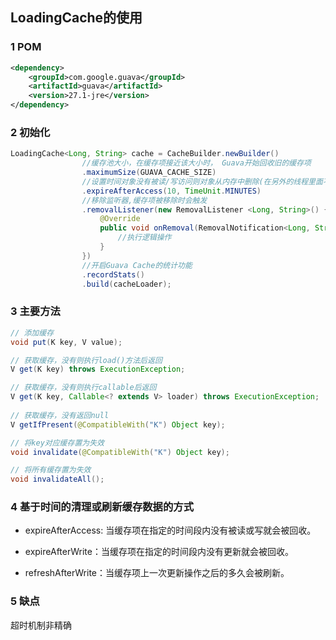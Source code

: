## LoadingCache的使用

### 1 POM

```xml
<dependency>
    <groupId>com.google.guava</groupId>
    <artifactId>guava</artifactId>
    <version>27.1-jre</version>
</dependency>
```

### 2 初始化

```java
LoadingCache<Long, String> cache = CacheBuilder.newBuilder()
                //缓存池大小，在缓存项接近该大小时， Guava开始回收旧的缓存项
                .maximumSize(GUAVA_CACHE_SIZE)
                //设置时间对象没有被读/写访问则对象从内存中删除(在另外的线程里面不定期维护)
                .expireAfterAccess(10, TimeUnit.MINUTES)
                //移除监听器,缓存项被移除时会触发
                .removalListener(new RemovalListener <Long, String>() {
                    @Override
                    public void onRemoval(RemovalNotification<Long, String> rn) {
                        //执行逻辑操作
                    }
                })
                //开启Guava Cache的统计功能
                .recordStats()
                .build(cacheLoader);
```

### 3 主要方法

```java
// 添加缓存
void put(K key, V value);

// 获取缓存，没有则执行load()方法后返回
V get(K key) throws ExecutionException;

// 获取缓存，没有则执行callable后返回
V get(K key, Callable<? extends V> loader) throws ExecutionException;
    
// 获取缓存，没有返回null
V getIfPresent(@CompatibleWith("K") Object key);

// 将key对应缓存置为失效
void invalidate(@CompatibleWith("K") Object key);

// 将所有缓存置为失效
void invalidateAll();
```



### 4 基于时间的清理或刷新缓存数据的方式

- expireAfterAccess: 当缓存项在指定的时间段内没有被读或写就会被回收。

- expireAfterWrite：当缓存项在指定的时间段内没有更新就会被回收。

- refreshAfterWrite：当缓存项上一次更新操作之后的多久会被刷新。

### 5 缺点

超时机制非精确